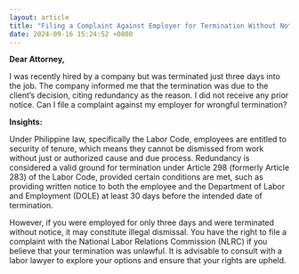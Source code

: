 ```yaml
---
layout: article
title: "Filing a Complaint Against Employer for Termination Without Notice"
date: 2024-09-16 15:24:52 +0800
---
```


<p><strong>Dear Attorney,</strong></p><p>I was recently hired by a company but was terminated just three days into the job. The company informed me that the termination was due to the client’s decision, citing redundancy as the reason. I did not receive any prior notice. Can I file a complaint against my employer for wrongful termination?</p><p><strong>Insights:</strong></p><p>Under Philippine law, specifically the Labor Code, employees are entitled to security of tenure, which means they cannot be dismissed from work without just or authorized cause and due process. Redundancy is considered a valid ground for termination under Article 298 (formerly Article 283) of the Labor Code, provided certain conditions are met, such as providing written notice to both the employee and the Department of Labor and Employment (DOLE) at least 30 days before the intended date of termination.</p><p>However, if you were employed for only three days and were terminated without notice, it may constitute illegal dismissal. You have the right to file a complaint with the National Labor Relations Commission (NLRC) if you believe that your termination was unlawful. It is advisable to consult with a labor lawyer to explore your options and ensure that your rights are upheld.</p>